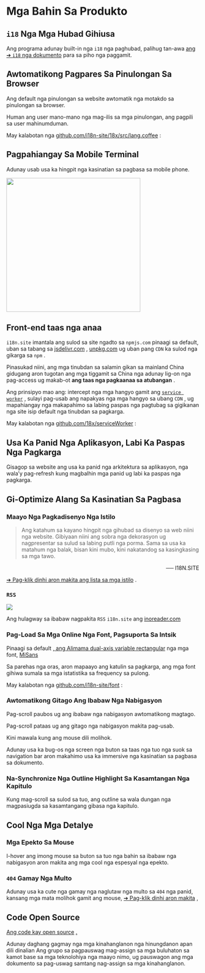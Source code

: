 # Mga Bahin Sa Produkto

## `i18` Nga Mga Hubad Gihiusa

Ang programa adunay built-in nga `i18` nga paghubad, palihug tan-awa [ang ➔ `i18` nga dokumento](/i18) para sa piho nga paggamit.

## Awtomatikong Pagpares Sa Pinulongan Sa Browser

Ang default nga pinulongan sa website awtomatik nga motakdo sa pinulongan sa browser.

Human ang user mano-mano nga mag-ilis sa mga pinulongan, ang pagpili sa user mahinumduman.

May kalabotan nga [github.com/i18n-site/18x/src/lang.coffee](https://github.com/i18n-site/18x/blob/main/src/lang.coffee) :

## Pagpahiangay Sa Mobile Terminal

Adunay usab usa ka hingpit nga kasinatian sa pagbasa sa mobile phone.

<img src="//p.3ti.site/1721379497.avif" width="350px">

## <a rel=id href="#ha" id="ha"></a> Front-end taas nga anaa

`i18n.site` imantala ang sulod sa site ngadto sa `npmjs.com` pinaagi sa default, uban sa tabang sa [jsdelivr.com](//jsdelivr.com) , [unpkg.com](//unpkg.com) ug uban pang `CDN` ka sulod nga gikarga sa `npm` .

Pinasukad niini, ang mga tinubdan sa salamin gikan sa mainland China gidugang aron tugotan ang mga tiggamit sa China nga adunay lig-on nga pag-access ug makab-ot **ang taas nga pagkaanaa sa atubangan** .

Ang prinsipyo mao ang: intercept nga mga hangyo gamit ang [`service worker`](https://developer.mozilla.org/docs/Web/API/Service_Worker_API) , sulayi pag-usab ang napakyas nga mga hangyo sa ubang `CDN` , ug mapahiangay nga makapahimo sa labing paspas nga pagtubag sa gigikanan nga site isip default nga tinubdan sa pagkarga.

May kalabotan nga [github.com/18x/serviceWorker](https://github.com/i18n-site/18x/tree/main/serviceWorker) :

## Usa Ka Panid Nga Aplikasyon, Labi Ka Paspas Nga Pagkarga

Gisagop sa website ang usa ka panid nga arkitektura sa aplikasyon, nga wala’y pag-refresh kung magbalhin mga panid ug labi ka paspas nga pagkarga.

## Gi-Optimize Alang Sa Kasinatian Sa Pagbasa

### Maayo Nga Pagkadisenyo Nga Istilo

> Ang katahum sa kayano hingpit nga gihubad sa disenyo sa web niini nga website.
> Gibiyaan niini ang sobra nga dekorasyon ug nagpresentar sa sulud sa labing putli nga porma.
> Sama sa usa ka matahum nga balak, bisan kini mubo, kini nakatandog sa kasingkasing sa mga tawo.

<p style="text-align:right">── I18N.SITE</p>

[➔ Pag-klik dinhi aron makita ang lista sa mga istilo](/i18n.site/md/styl) .

### `RSS`

![](//p.3ti.site/1725541085.avif)

Ang hulagway sa ibabaw nagpakita `RSS` `i18n.site` ang [inoreader.com](//inoreader.com)

### Pag-Load Sa Mga Online Nga Font, Pagsuporta Sa Intsik

Pinaagi sa default [, ang Alimama dual-axis variable rectangular](https://www.iconfont.cn/fonts/detail?cnid=pOvFIr086ADR) nga mga font, [MiSans](https://hyperos.mi.com/font/zh/download/)

Sa parehas nga oras, aron mapaayo ang katulin sa pagkarga, ang mga font gihiwa sumala sa mga istatistika sa frequency sa pulong.

May kalabotan nga [github.com/i18n-site/font](https://github.com/i18n-site/font) :

### Awtomatikong Gitago Ang Ibabaw Nga Nabigasyon

Pag-scroll paubos ug ang ibabaw nga nabigasyon awtomatikong magtago.

Pag-scroll pataas ug ang gitago nga nabigasyon makita pag-usab.

Kini mawala kung ang mouse dili molihok.

Adunay usa ka bug-os nga screen nga buton sa taas nga tuo nga suok sa navigation bar aron makahimo usa ka immersive nga kasinatian sa pagbasa sa dokumento.

### Na-Synchronize Nga Outline Highlight Sa Kasamtangan Nga Kapitulo

Kung mag-scroll sa sulod sa tuo, ang outline sa wala dungan nga magpasiugda sa kasamtangang gibasa nga kapitulo.

## Cool Nga Mga Detalye

### Mga Epekto Sa Mouse

I-hover ang imong mouse sa buton sa tuo nga bahin sa ibabaw nga nabigasyon aron makita ang mga cool nga espesyal nga epekto.

### `404` Gamay Nga Multo

Adunay usa ka cute nga gamay nga naglutaw nga multo sa `404` nga panid, kansang mga mata molihok gamit ang mouse, [➔ Pag-klik dinhi aron makita](/404) ,

## Code Open Source

[Ang code kay open source](/i18n.site/c/src) [.](//groups.google.com/u/2/g/i18n-site)

Adunay daghang gagmay nga mga kinahanglanon nga hinungdanon apan dili dinalian Ang grupo sa pagpauswag mag-assign sa mga buluhaton sa kamot base sa mga teknolohiya nga maayo nimo, ug pauswagon ang mga dokumento sa pag-uswag samtang nag-assign sa mga kinahanglanon.